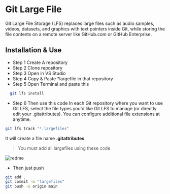
# Git Large File

Git Large File Storage (LFS) replaces large files such as audio samples, videos, datasets, and graphics with text pointers inside Git, while storing the file contents on a remote server like GitHub.com or GitHub Enterprise.




## Installation & Use

- Step 1 Create A repository
- Step 2 Clone repository
- Step 3 Open in VS Studio
- Step 4 Copy & Paste *largefile in that repository
- Step 5 Open Terminal and paste this

```bash
  git lfs install
```
- Step 6 Then use this code
In each Git repository where you want to use Git LFS, select the file types you'd like Git LFS to manage (or directly edit your .gitattributes). You can configure additional file extensions at anytime. 

```bash
git lfs track "*.largefiles"
```
It will create a file name **.gitattributes**
> You must add all largefiles using these code


![redme](https://github.com/FBS-OJT-031/Git-Large-Files-Commit/assets/58065866/e62e8ac2-fb8b-4cf0-91fa-5548ca822c21)


- Then just push 
```bash
git add .
git commit -m "largefiles"
git push -u origin main
```




    
